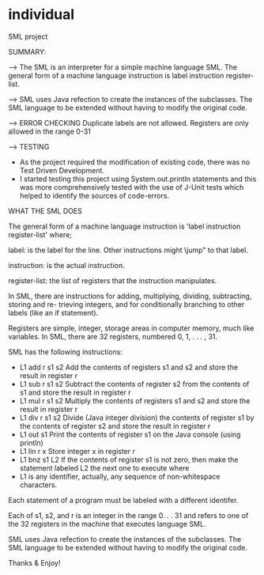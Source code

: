 # individual
SML project

SUMMARY:

--> The SML is an interpreter for a simple machine language SML. The general form of a machine language instruction is
label instruction register-list.

--> SML uses Java refection to create the instances of the subclasses. The SML language to be extended without having to modify
the original code.

--> ERROR CHECKING
Duplicate labels are not allowed.
Registers are only allowed in the range 0-31

--> TESTING
* As the project required the modification of existing code, there was no Test Driven Development.
* I started testing this project using System.out.println statements and this was more comprehensively tested with the use of J-Unit tests which helped to identify the sources of code-errors.

WHAT THE SML DOES

The general form of a machine language instruction is
'label instruction register-list'
where;

label: is the label for the line. Other instructions might \jump" to that label.

instruction: is the actual instruction.

register-list: the list of registers that the instruction manipulates.


In SML, there are instructions for adding, multiplying, dividing, subtracting, storing and re-
trieving integers, and for conditionally branching to other labels (like an if statement).


Registers are simple, integer, storage areas in computer memory, much like variables.
In SML, there are 32 registers, numbered 0, 1, . . . , 31.


SML has the following instructions:

* L1 add r s1 s2 Add the contents of registers s1 and s2 and store the result in register r
* L1 sub r s1 s2 Subtract the contents of register s2 from the contents of s1 and store the result in register r
* L1 mul r s1 s2 Multiply the contents of registers s1 and s2 and store the result in register r
* L1 div r s1 s2 Divide (Java integer division) the contents of register s1 by the contents of register s2 and store the result in register r
* L1 out s1 Print the contents of register s1 on the Java console (using println)
* L1 lin r x Store integer x in register r
* L1 bnz s1 L2 If the contents of register s1 is not zero, then make the statement labeled L2 the next one to execute
where
* L1 is any identifier, actually, any sequence of non-whitespace characters.

Each statement of a program must be labeled with a different identifer.

Each of s1, s2, and r is an integer in the range 0. . . 31 and refers to one of the 32 registers in the machine that executes language SML.

SML uses Java refection to create the instances of the subclasses. The SML language to be extended without having to modify
the original code.

Thanks & Enjoy!

